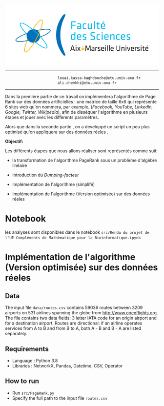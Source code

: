![Drag Racing](./src/aix.png)


                           
                            
                            
                            
                            
                            
                            
                            
                            
----------
                            louai.kassa-baghdouche@etu.univ-amu.fr
                            ali.chemkhi@etu.univ-amu.fr
----------


Dans la première partie de ce travail on implémentera l'algorithme de Page Rank sur des données artificielles : une matrice de taille 6x6 qui représente 6 sites web qu'on nommera, par example, (*Facebook, YouTube, LinkedIn, Google, Twitter, Wikipédia*), afin de disséquer l'algorithme en plusieurs étapes et jouer avec les diffèrents paramètres. 

Alors que dans la seconde partie , on a developpé un script un peu plus optimisé qu'on appliquera sur des données réeles .

**Objectif:**

Les diffèrents étapes que nous allons réaliser sont représentés comme suit: 

* la transformation de l'algorithme PageRank sous un problème d'algèbre linéaire 
 
* Introduction du *Dumping-facteur*

* Implémentation de l'algorithme (simplifé) 

* Implémentation de l'algorithme (Version optimisée) sur des données réeles

# Notebook
les analyses sont disponibles dans le notebook `src/Rendu du projet de l'UE Compléments de Mathèmatique pour la Bioinformatique.ipynb`

# Implémentation de l'algorithme (Version optimisée) sur des données réeles

## Data ##
The input file `data/routes.csv` contains 59036 routes between 3209 airports on 531 airlines spanning the globe from http://www.openflights.org. The file contains two data fields: 3 letter IATA code for an origin airport and for a destination airport. Routes are directional: if an airline operates services from A to B and from B to A, both A - B and B - A are listed separately.

## Requirements ##
* Language : Python 3.8
* Libraries : NetworkX, Pandas, Datetime, CSV, Operator
    
## How to run ##
* Run `src/PageRank.py`
* Specify the full path to the input file `routes.csv`

